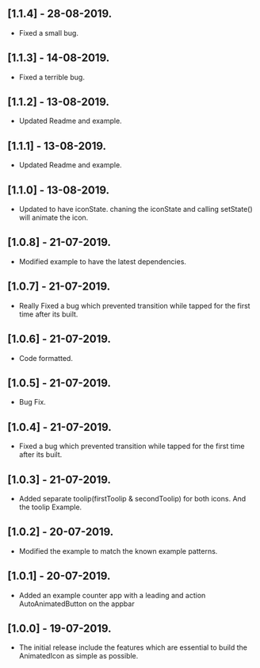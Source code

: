## [1.1.4] - 28-08-2019.

* Fixed a small bug.

## [1.1.3] - 14-08-2019.

* Fixed a terrible bug.

## [1.1.2] - 13-08-2019.

* Updated Readme and example.

## [1.1.1] - 13-08-2019.

* Updated Readme and example.

## [1.1.0] - 13-08-2019.

* Updated to have iconState. chaning the iconState and calling setState() will animate the icon. 

## [1.0.8] - 21-07-2019.

* Modified example to have the latest dependencies. 

## [1.0.7] - 21-07-2019.

* Really Fixed a bug which prevented transition while tapped for the first time after its built.

## [1.0.6] - 21-07-2019.

* Code formatted.

## [1.0.5] - 21-07-2019.

* Bug Fix.

## [1.0.4] - 21-07-2019.

* Fixed a bug which prevented transition while tapped for the first time after its built.

## [1.0.3] - 21-07-2019.

* Added separate toolip(firstToolip & secondToolip) for both icons. And the toolip Example.

## [1.0.2] - 20-07-2019.

* Modified the example to match the known example patterns.

## [1.0.1] - 20-07-2019.

* Added an example counter app with a leading and action AutoAnimatedButton on the appbar

## [1.0.0] - 19-07-2019.

* The initial release include the features which are essential to build the AnimatedIcon as simple as possible.